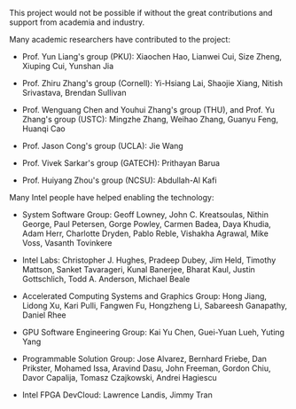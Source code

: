 This project would not be possible if without the great contributions and support from academia and industry.

Many academic researchers have contributed to the project:

+ Prof. Yun Liang's group (PKU): Xiaochen Hao, Lianwei Cui, Size Zheng, Xiuping Cui, Yunshan Jia

+ Prof. Zhiru Zhang's group (Cornell): Yi-Hsiang Lai, Shaojie Xiang, Nitish Srivastava, Brendan Sullivan

+ Prof. Wenguang Chen and Youhui Zhang's group (THU), and Prof. Yu Zhang's group (USTC): Mingzhe Zhang, Weihao Zhang, Guanyu Feng, Huanqi Cao

+ Prof. Jason Cong's group (UCLA): Jie Wang

+ Prof. Vivek Sarkar's group (GATECH): Prithayan Barua

+ Prof. Huiyang Zhou's group (NCSU): Abdullah-Al Kafi


Many Intel people have helped enabling the technology:

+ System Software Group: Geoff Lowney, John C. Kreatsoulas, Nithin George, Paul Petersen, Gorge Powley, Carmen Badea, Daya Khudia, Adam Herr, Charlotte Dryden, Pablo Reble, Vishakha Agrawal, Mike Voss, Vasanth Tovinkere

+ Intel Labs: Christopher J. Hughes, Pradeep Dubey, Jim Held, Timothy Mattson, Sanket Tavarageri,  Kunal Banerjee, Bharat Kaul, Justin Gottschlich, Todd A. Anderson, Michael Beale

+ Accelerated Computing Systems and Graphics Group: Hong Jiang, Lidong Xu, Kari Pulli, Fangwen Fu, Hongzheng Li, Sabareesh Ganapathy, Daniel Rhee

+ GPU Software Engineering Group: Kai Yu Chen, Guei-Yuan Lueh, Yuting Yang

+ Programmable Solution Group: Jose Alvarez, Bernhard Friebe, Dan Prikster, Mohamed Issa, Aravind Dasu, John Freeman, Gordon Chiu, Davor Capalija, Tomasz Czajkowski, Andrei Hagiescu

+ Intel FPGA DevCloud: Lawrence Landis, Jimmy Tran